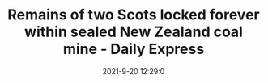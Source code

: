 ---
"title": "Remains of two Scots locked forever within sealed New Zealand coal mine - Daily Express"
"date": "2021-9-20 12:29:0"
"feed_name": "GOOGLENEWSMINING"
"feed_website": "https://news.google.com/search?q=mining%2Bincident&hl=en-US&gl=US&ceid=US:en"
"feed_rss": "https://news.google.com/rss/search?q=mining%2Bincident&hl=en-US&gl=US&ceid=US:en"
"link": "https://www.express.co.uk/news/world/1493834/scotland-news-men-died-new-zealand-sealed-forever-pike-river-mine"
"file": "_posts/2021-1-1-06c1957c77694d1c23407e94e5abce82b7fafc58.md"
"accident": "0"
"drilling": "0"
"dead": "0"
"injured": "0"
---